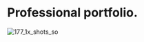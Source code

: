 # Professional portfolio.

![177_1x_shots_so](https://github.com/user-attachments/assets/a21b607b-31d3-4e31-b70f-6c71137c5c7d)
